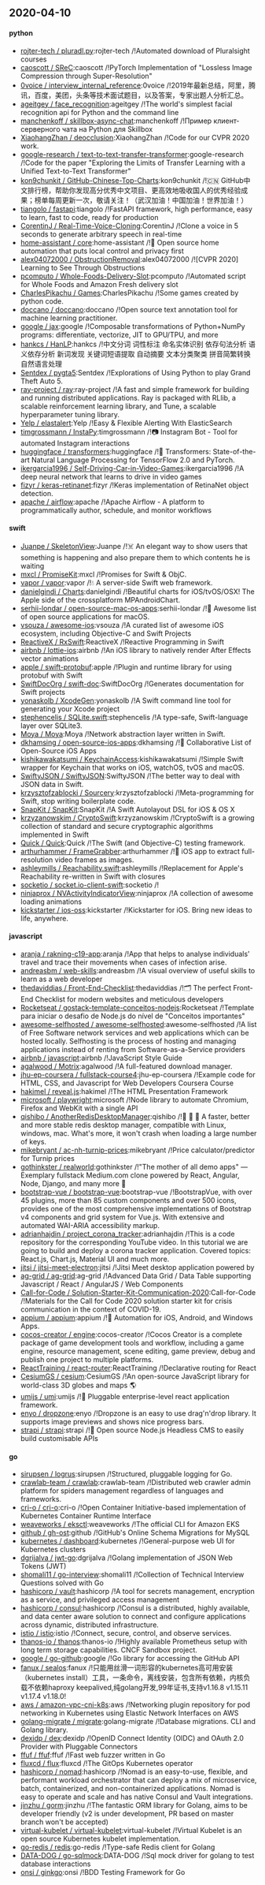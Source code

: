 ## 2020-04-10

#### python
* [rojter-tech / pluradl.py](https://github.com/rojter-tech/pluradl.py):rojter-tech /!Automated download of Pluralsight courses
* [caoscott / SReC](https://github.com/caoscott/SReC):caoscott /!PyTorch Implementation of "Lossless Image Compression through Super-Resolution"
* [0voice / interview_internal_reference](https://github.com/0voice/interview_internal_reference):0voice /!2019年最新总结，阿里，腾讯，百度，美团，头条等技术面试题目，以及答案，专家出题人分析汇总。
* [ageitgey / face_recognition](https://github.com/ageitgey/face_recognition):ageitgey /!The world's simplest facial recognition api for Python and the command line
* [manchenkoff / skillbox-async-chat](https://github.com/manchenkoff/skillbox-async-chat):manchenkoff /!Пример клиент-серверного чата на Python для Skillbox
* [XiaohangZhan / deocclusion](https://github.com/XiaohangZhan/deocclusion):XiaohangZhan /!Code for our CVPR 2020 work.
* [google-research / text-to-text-transfer-transformer](https://github.com/google-research/text-to-text-transfer-transformer):google-research /!Code for the paper "Exploring the Limits of Transfer Learning with a Unified Text-to-Text Transformer"
* [kon9chunkit / GitHub-Chinese-Top-Charts](https://github.com/kon9chunkit/GitHub-Chinese-Top-Charts):kon9chunkit /!🇨🇳
GitHub中文排行榜，帮助你发现高分优秀中文项目、更高效地吸收国人的优秀经验成果；榜单每周更新一次，敬请关注！（武汉加油！中国加油！世界加油！）
* [tiangolo / fastapi](https://github.com/tiangolo/fastapi):tiangolo /!FastAPI framework, high performance, easy to learn, fast to code, ready for production
* [CorentinJ / Real-Time-Voice-Cloning](https://github.com/CorentinJ/Real-Time-Voice-Cloning):CorentinJ /!Clone a voice in 5 seconds to generate arbitrary speech in real-time
* [home-assistant / core](https://github.com/home-assistant/core):home-assistant /!🏡
Open source home automation that puts local control and privacy first
* [alex04072000 / ObstructionRemoval](https://github.com/alex04072000/ObstructionRemoval):alex04072000 /![CVPR 2020] Learning to See Through Obstructions
* [pcomputo / Whole-Foods-Delivery-Slot](https://github.com/pcomputo/Whole-Foods-Delivery-Slot):pcomputo /!Automated script for Whole Foods and Amazon Fresh delivery slot
* [CharlesPikachu / Games](https://github.com/CharlesPikachu/Games):CharlesPikachu /!Some games created by python code.
* [doccano / doccano](https://github.com/doccano/doccano):doccano /!Open source text annotation tool for machine learning practitioner.
* [google / jax](https://github.com/google/jax):google /!Composable transformations of Python+NumPy programs: differentiate, vectorize, JIT to GPU/TPU, and more
* [hankcs / HanLP](https://github.com/hankcs/HanLP):hankcs /!中文分词 词性标注 命名实体识别 依存句法分析 语义依存分析 新词发现 关键词短语提取 自动摘要 文本分类聚类 拼音简繁转换 自然语言处理
* [Sentdex / pygta5](https://github.com/Sentdex/pygta5):Sentdex /!Explorations of Using Python to play Grand Theft Auto 5.
* [ray-project / ray](https://github.com/ray-project/ray):ray-project /!A fast and simple framework for building and running distributed applications. Ray is packaged with RLlib, a scalable reinforcement learning library, and Tune, a scalable hyperparameter tuning library.
* [Yelp / elastalert](https://github.com/Yelp/elastalert):Yelp /!Easy & Flexible Alerting With ElasticSearch
* [timgrossmann / InstaPy](https://github.com/timgrossmann/InstaPy):timgrossmann /!📷
Instagram Bot - Tool for automated Instagram interactions
* [huggingface / transformers](https://github.com/huggingface/transformers):huggingface /!🤗
Transformers: State-of-the-art Natural Language Processing for TensorFlow 2.0 and PyTorch.
* [ikergarcia1996 / Self-Driving-Car-in-Video-Games](https://github.com/ikergarcia1996/Self-Driving-Car-in-Video-Games):ikergarcia1996 /!A deep neural network that learns to drive in video games
* [fizyr / keras-retinanet](https://github.com/fizyr/keras-retinanet):fizyr /!Keras implementation of RetinaNet object detection.
* [apache / airflow](https://github.com/apache/airflow):apache /!Apache Airflow - A platform to programmatically author, schedule, and monitor workflows

#### swift
* [Juanpe / SkeletonView](https://github.com/Juanpe/SkeletonView):Juanpe /!☠️
An elegant way to show users that something is happening and also prepare them to which contents he is waiting
* [mxcl / PromiseKit](https://github.com/mxcl/PromiseKit):mxcl /!Promises for Swift & ObjC.
* [vapor / vapor](https://github.com/vapor/vapor):vapor /!💧
A server-side Swift web framework.
* [danielgindi / Charts](https://github.com/danielgindi/Charts):danielgindi /!Beautiful charts for iOS/tvOS/OSX! The Apple side of the crossplatform MPAndroidChart.
* [serhii-londar / open-source-mac-os-apps](https://github.com/serhii-londar/open-source-mac-os-apps):serhii-londar /!🚀
Awesome list of open source applications for macOS.
* [vsouza / awesome-ios](https://github.com/vsouza/awesome-ios):vsouza /!A curated list of awesome iOS ecosystem, including Objective-C and Swift Projects
* [ReactiveX / RxSwift](https://github.com/ReactiveX/RxSwift):ReactiveX /!Reactive Programming in Swift
* [airbnb / lottie-ios](https://github.com/airbnb/lottie-ios):airbnb /!An iOS library to natively render After Effects vector animations
* [apple / swift-protobuf](https://github.com/apple/swift-protobuf):apple /!Plugin and runtime library for using protobuf with Swift
* [SwiftDocOrg / swift-doc](https://github.com/SwiftDocOrg/swift-doc):SwiftDocOrg /!Generates documentation for Swift projects
* [yonaskolb / XcodeGen](https://github.com/yonaskolb/XcodeGen):yonaskolb /!A Swift command line tool for generating your Xcode project
* [stephencelis / SQLite.swift](https://github.com/stephencelis/SQLite.swift):stephencelis /!A type-safe, Swift-language layer over SQLite3.
* [Moya / Moya](https://github.com/Moya/Moya):Moya /!Network abstraction layer written in Swift.
* [dkhamsing / open-source-ios-apps](https://github.com/dkhamsing/open-source-ios-apps):dkhamsing /!📱
Collaborative List of Open-Source iOS Apps
* [kishikawakatsumi / KeychainAccess](https://github.com/kishikawakatsumi/KeychainAccess):kishikawakatsumi /!Simple Swift wrapper for Keychain that works on iOS, watchOS, tvOS and macOS.
* [SwiftyJSON / SwiftyJSON](https://github.com/SwiftyJSON/SwiftyJSON):SwiftyJSON /!The better way to deal with JSON data in Swift.
* [krzysztofzablocki / Sourcery](https://github.com/krzysztofzablocki/Sourcery):krzysztofzablocki /!Meta-programming for Swift, stop writing boilerplate code.
* [SnapKit / SnapKit](https://github.com/SnapKit/SnapKit):SnapKit /!A Swift Autolayout DSL for iOS & OS X
* [krzyzanowskim / CryptoSwift](https://github.com/krzyzanowskim/CryptoSwift):krzyzanowskim /!CryptoSwift is a growing collection of standard and secure cryptographic algorithms implemented in Swift
* [Quick / Quick](https://github.com/Quick/Quick):Quick /!The Swift (and Objective-C) testing framework.
* [arthurhammer / FrameGrabber](https://github.com/arthurhammer/FrameGrabber):arthurhammer /!📱
iOS app to extract full-resolution video frames as images.
* [ashleymills / Reachability.swift](https://github.com/ashleymills/Reachability.swift):ashleymills /!Replacement for Apple's Reachability re-written in Swift with closures
* [socketio / socket.io-client-swift](https://github.com/socketio/socket.io-client-swift):socketio /!
* [ninjaprox / NVActivityIndicatorView](https://github.com/ninjaprox/NVActivityIndicatorView):ninjaprox /!A collection of awesome loading animations
* [kickstarter / ios-oss](https://github.com/kickstarter/ios-oss):kickstarter /!Kickstarter for iOS. Bring new ideas to life, anywhere.

#### javascript
* [aranja / rakning-c19-app](https://github.com/aranja/rakning-c19-app):aranja /!App that helps to analyse individuals’ travel and trace their movements when cases of infection arise.
* [andreasbm / web-skills](https://github.com/andreasbm/web-skills):andreasbm /!A visual overview of useful skills to learn as a web developer
* [thedaviddias / Front-End-Checklist](https://github.com/thedaviddias/Front-End-Checklist):thedaviddias /!🗂
The perfect Front-End Checklist for modern websites and meticulous developers
* [Rocketseat / gostack-template-conceitos-nodejs](https://github.com/Rocketseat/gostack-template-conceitos-nodejs):Rocketseat /!Template para iniciar o desafio de Node.js do nível de "Conceitos importantes"
* [awesome-selfhosted / awesome-selfhosted](https://github.com/awesome-selfhosted/awesome-selfhosted):awesome-selfhosted /!A list of Free Software network services and web applications which can be hosted locally. Selfhosting is the process of hosting and managing applications instead of renting from Software-as-a-Service providers
* [airbnb / javascript](https://github.com/airbnb/javascript):airbnb /!JavaScript Style Guide
* [agalwood / Motrix](https://github.com/agalwood/Motrix):agalwood /!A full-featured download manager.
* [jhu-ep-coursera / fullstack-course4](https://github.com/jhu-ep-coursera/fullstack-course4):jhu-ep-coursera /!Example code for HTML, CSS, and Javascript for Web Developers Coursera Course
* [hakimel / reveal.js](https://github.com/hakimel/reveal.js):hakimel /!The HTML Presentation Framework
* [microsoft / playwright](https://github.com/microsoft/playwright):microsoft /!Node library to automate Chromium, Firefox and WebKit with a single API
* [qishibo / AnotherRedisDesktopManager](https://github.com/qishibo/AnotherRedisDesktopManager):qishibo /!🚀
🚀
🚀
A faster, better and more stable redis desktop manager, compatible with Linux, windows, mac. What's more, it won't crash when loading a large number of keys.
* [mikebryant / ac-nh-turnip-prices](https://github.com/mikebryant/ac-nh-turnip-prices):mikebryant /!Price calculator/predictor for Turnip prices
* [gothinkster / realworld](https://github.com/gothinkster/realworld):gothinkster /!"The mother of all demo apps" — Exemplary fullstack Medium.com clone powered by React, Angular, Node, Django, and many more
🏅
* [bootstrap-vue / bootstrap-vue](https://github.com/bootstrap-vue/bootstrap-vue):bootstrap-vue /!BootstrapVue, with over 45 plugins, more than 85 custom components and over 500 icons, provides one of the most comprehensive implementations of Bootstrap v4 components and grid system for Vue.js. With extensive and automated WAI-ARIA accessibility markup.
* [adrianhajdin / project_corona_tracker](https://github.com/adrianhajdin/project_corona_tracker):adrianhajdin /!This is a code repository for the corresponding YouTube video. In this tutorial we are going to build and deploy a corona tracker application. Covered topics: React.js, Chart.js, Material UI and much more.
* [jitsi / jitsi-meet-electron](https://github.com/jitsi/jitsi-meet-electron):jitsi /!Jitsi Meet desktop application powered by
* [ag-grid / ag-grid](https://github.com/ag-grid/ag-grid):ag-grid /!Advanced Data Grid / Data Table supporting Javascript / React / AngularJS / Web Components
* [Call-for-Code / Solution-Starter-Kit-Communication-2020](https://github.com/Call-for-Code/Solution-Starter-Kit-Communication-2020):Call-for-Code /!Materials for the Call for Code 2020 solution starter kit for crisis communication in the context of COVID-19.
* [appium / appium](https://github.com/appium/appium):appium /!📱
Automation for iOS, Android, and Windows Apps.
* [cocos-creator / engine](https://github.com/cocos-creator/engine):cocos-creator /!Cocos Creator is a complete package of game development tools and workflow, including a game engine, resource management, scene editing, game preview, debug and publish one project to multiple platforms.
* [ReactTraining / react-router](https://github.com/ReactTraining/react-router):ReactTraining /!Declarative routing for React
* [CesiumGS / cesium](https://github.com/CesiumGS/cesium):CesiumGS /!An open-source JavaScript library for world-class 3D globes and maps
🌎
* [umijs / umi](https://github.com/umijs/umi):umijs /!🌋
Pluggable enterprise-level react application framework.
* [enyo / dropzone](https://github.com/enyo/dropzone):enyo /!Dropzone is an easy to use drag'n'drop library. It supports image previews and shows nice progress bars.
* [strapi / strapi](https://github.com/strapi/strapi):strapi /!🚀
Open source Node.js Headless CMS to easily build customisable APIs

#### go
* [sirupsen / logrus](https://github.com/sirupsen/logrus):sirupsen /!Structured, pluggable logging for Go.
* [crawlab-team / crawlab](https://github.com/crawlab-team/crawlab):crawlab-team /!Distributed web crawler admin platform for spiders management regardless of languages and frameworks.
* [cri-o / cri-o](https://github.com/cri-o/cri-o):cri-o /!Open Container Initiative-based implementation of Kubernetes Container Runtime Interface
* [weaveworks / eksctl](https://github.com/weaveworks/eksctl):weaveworks /!The official CLI for Amazon EKS
* [github / gh-ost](https://github.com/github/gh-ost):github /!GitHub's Online Schema Migrations for MySQL
* [kubernetes / dashboard](https://github.com/kubernetes/dashboard):kubernetes /!General-purpose web UI for Kubernetes clusters
* [dgrijalva / jwt-go](https://github.com/dgrijalva/jwt-go):dgrijalva /!Golang implementation of JSON Web Tokens (JWT)
* [shomali11 / go-interview](https://github.com/shomali11/go-interview):shomali11 /!Collection of Technical Interview Questions solved with Go
* [hashicorp / vault](https://github.com/hashicorp/vault):hashicorp /!A tool for secrets management, encryption as a service, and privileged access management
* [hashicorp / consul](https://github.com/hashicorp/consul):hashicorp /!Consul is a distributed, highly available, and data center aware solution to connect and configure applications across dynamic, distributed infrastructure.
* [istio / istio](https://github.com/istio/istio):istio /!Connect, secure, control, and observe services.
* [thanos-io / thanos](https://github.com/thanos-io/thanos):thanos-io /!Highly available Prometheus setup with long term storage capabilities. CNCF Sandbox project.
* [google / go-github](https://github.com/google/go-github):google /!Go library for accessing the GitHub API
* [fanux / sealos](https://github.com/fanux/sealos):fanux /!只能用丝滑一词形容的kubernetes高可用安装（kubernetes install）工具，一条命令，离线安装，包含所有依赖，内核负载不依赖haproxy keepalived,纯golang开发,99年证书,支持v1.16.8 v1.15.11 v1.17.4 v1.18.0!
* [aws / amazon-vpc-cni-k8s](https://github.com/aws/amazon-vpc-cni-k8s):aws /!Networking plugin repository for pod networking in Kubernetes using Elastic Network Interfaces on AWS
* [golang-migrate / migrate](https://github.com/golang-migrate/migrate):golang-migrate /!Database migrations. CLI and Golang library.
* [dexidp / dex](https://github.com/dexidp/dex):dexidp /!OpenID Connect Identity (OIDC) and OAuth 2.0 Provider with Pluggable Connectors
* [ffuf / ffuf](https://github.com/ffuf/ffuf):ffuf /!Fast web fuzzer written in Go
* [fluxcd / flux](https://github.com/fluxcd/flux):fluxcd /!The GitOps Kubernetes operator
* [hashicorp / nomad](https://github.com/hashicorp/nomad):hashicorp /!Nomad is an easy-to-use, flexible, and performant workload orchestrator that can deploy a mix of microservice, batch, containerized, and non-containerized applications. Nomad is easy to operate and scale and has native Consul and Vault integrations.
* [jinzhu / gorm](https://github.com/jinzhu/gorm):jinzhu /!The fantastic ORM library for Golang, aims to be developer friendly (v2 is under development, PR based on master branch won't be accepted)
* [virtual-kubelet / virtual-kubelet](https://github.com/virtual-kubelet/virtual-kubelet):virtual-kubelet /!Virtual Kubelet is an open source Kubernetes kubelet implementation.
* [go-redis / redis](https://github.com/go-redis/redis):go-redis /!Type-safe Redis client for Golang
* [DATA-DOG / go-sqlmock](https://github.com/DATA-DOG/go-sqlmock):DATA-DOG /!Sql mock driver for golang to test database interactions
* [onsi / ginkgo](https://github.com/onsi/ginkgo):onsi /!BDD Testing Framework for Go
